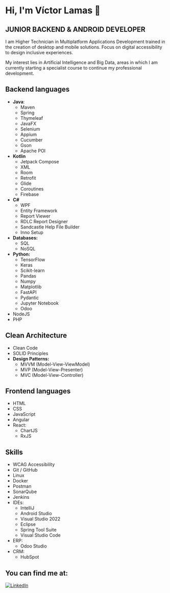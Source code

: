 # Hi, I'm Víctor Lamas 👋
## JUNIOR BACKEND & ANDROID DEVELOPER

I am Higher Technician in Multiplatform Applications Development trained in the creation of desktop and mobile solutions. Focus on digital accessibility to design inclusive experiences.

My interest lies in Artificial Intelligence and Big Data, areas in which I am currently starting a specialist course to continue my professional development.

## Backend languages
- **Java**:
  * Maven
  * Spring
  * Thymeleaf
  * JavaFX
  * Selenium
  * Appium
  * Cucumber
  * Gson
  * Apache POI
- **Kotlin**
  * Jetpack Compose
  * XML
  * Room
  * Retrofit
  * Glide
  * Coroutines
  * Firebase
- **C#**
  * WPF
  * Entity Framework
  * Report Viewer
  * RDLC Report Designer
  * Sandcastle Help File Builder
  * Inno Setup
- **Databases:**
  * SQL
  * NoSQL
- **Python:**
  * TensorFlow
  * Keras
  * Scikit-learn
  * Pandas
  * Numpy
  * Matplotlib
  * FastAPI
  * Pydantic
  * Jupyter Notebook
  * Odoo
- NodeJS
- PHP

## Clean Architecture
- Clean Code
- SOLID Principles
- **Design Patterns:**
  * MVVM (Model-View-ViewModel)
  * MVP (Model-View-Presenter)
  * MVC (Model-View-Controller)
 
## Frontend languages
- HTML
- CSS
- JavaScript
- Angular
- React:
  * ChartJS
  * RxJS

## Skills
- WCAG Accessibility
- Git / GitHub
- Linux
- Docker
- Postman
- SonarQube
- Jenkins
- IDEs:
  * IntelliJ
  * Android Studio
  * Visual Studio 2022
  * Eclipse
  * Spring Tool Suite
  * Visual Studio Code
- ERP:
  * Odoo Studio
- CRM:
  * HubSpot

## You can find me at:

[![LinkedIn](https://img.shields.io/badge/LinkedIn-VictorLT91-0077B5?style=for-the-badge&logo=linkedin&logoColor=white&labelColor=101010)](https://www.linkedin.com/in/victorlt91)
